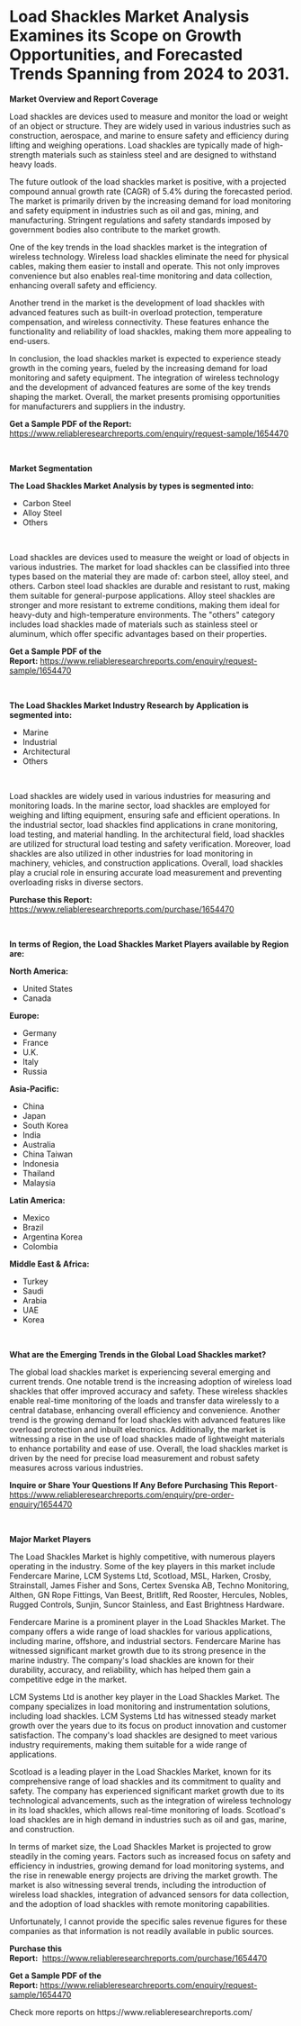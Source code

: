 <p><h1>Load Shackles Market Analysis Examines its Scope on Growth Opportunities, and Forecasted Trends Spanning from 2024 to 2031.</h1></p><p><strong>Market Overview and Report Coverage</strong></p>
<p><p>Load shackles are devices used to measure and monitor the load or weight of an object or structure. They are widely used in various industries such as construction, aerospace, and marine to ensure safety and efficiency during lifting and weighing operations. Load shackles are typically made of high-strength materials such as stainless steel and are designed to withstand heavy loads.</p><p>The future outlook of the load shackles market is positive, with a projected compound annual growth rate (CAGR) of 5.4% during the forecasted period. The market is primarily driven by the increasing demand for load monitoring and safety equipment in industries such as oil and gas, mining, and manufacturing. Stringent regulations and safety standards imposed by government bodies also contribute to the market growth.</p><p>One of the key trends in the load shackles market is the integration of wireless technology. Wireless load shackles eliminate the need for physical cables, making them easier to install and operate. This not only improves convenience but also enables real-time monitoring and data collection, enhancing overall safety and efficiency.</p><p>Another trend in the market is the development of load shackles with advanced features such as built-in overload protection, temperature compensation, and wireless connectivity. These features enhance the functionality and reliability of load shackles, making them more appealing to end-users.</p><p>In conclusion, the load shackles market is expected to experience steady growth in the coming years, fueled by the increasing demand for load monitoring and safety equipment. The integration of wireless technology and the development of advanced features are some of the key trends shaping the market. Overall, the market presents promising opportunities for manufacturers and suppliers in the industry.</p></p>
<p><strong>Get a Sample PDF of the Report:</strong> <a href="https://www.reliableresearchreports.com/enquiry/request-sample/1654470">https://www.reliableresearchreports.com/enquiry/request-sample/1654470</a></p>
<p>&nbsp;</p>
<p><strong>Market Segmentation</strong></p>
<p><strong>The Load Shackles Market Analysis by types is segmented into:</strong></p>
<p><ul><li>Carbon Steel</li><li>Alloy Steel</li><li>Others</li></ul></p>
<p>&nbsp;</p>
<p><p>Load shackles are devices used to measure the weight or load of objects in various industries. The market for load shackles can be classified into three types based on the material they are made of: carbon steel, alloy steel, and others. Carbon steel load shackles are durable and resistant to rust, making them suitable for general-purpose applications. Alloy steel shackles are stronger and more resistant to extreme conditions, making them ideal for heavy-duty and high-temperature environments. The "others" category includes load shackles made of materials such as stainless steel or aluminum, which offer specific advantages based on their properties.</p></p>
<p><strong>Get a Sample PDF of the Report:</strong>&nbsp;<a href="https://www.reliableresearchreports.com/enquiry/request-sample/1654470">https://www.reliableresearchreports.com/enquiry/request-sample/1654470</a></p>
<p>&nbsp;</p>
<p><strong>The Load Shackles Market Industry Research by Application is segmented into:</strong></p>
<p><ul><li>Marine</li><li>Industrial</li><li>Architectural</li><li>Others</li></ul></p>
<p>&nbsp;</p>
<p><p>Load shackles are widely used in various industries for measuring and monitoring loads. In the marine sector, load shackles are employed for weighing and lifting equipment, ensuring safe and efficient operations. In the industrial sector, load shackles find applications in crane monitoring, load testing, and material handling. In the architectural field, load shackles are utilized for structural load testing and safety verification. Moreover, load shackles are also utilized in other industries for load monitoring in machinery, vehicles, and construction applications. Overall, load shackles play a crucial role in ensuring accurate load measurement and preventing overloading risks in diverse sectors.</p></p>
<p><strong>Purchase this Report:</strong>&nbsp; <a href="https://www.reliableresearchreports.com/purchase/1654470">https://www.reliableresearchreports.com/purchase/1654470</a></p>
<p>&nbsp;</p>
<p><strong>In terms of Region, the Load Shackles Market Players available by Region are:</strong></p>
<p>
    <p> <strong> North America: </strong>
        <ul>
            <li>United States</li>
            <li>Canada</li>
        </ul>
        </p> 
    <p> <strong> Europe: </strong>
        <ul>
            <li>Germany</li>
            <li>France</li>
            <li>U.K.</li>
            <li>Italy</li>
            <li>Russia</li>
        </ul>
        </p> 
    <p> <strong> Asia-Pacific: </strong>
        <ul>
            <li>China</li>
            <li>Japan</li>
            <li>South Korea</li>
            <li>India</li>
            <li>Australia</li>
            <li>China Taiwan</li>
            <li>Indonesia</li>
            <li>Thailand</li>
            <li>Malaysia</li>
        </ul>
        </p> 
    <p> <strong> Latin America: </strong>
        <ul>
            <li>Mexico</li>
            <li>Brazil</li>
            <li>Argentina Korea</li>
            <li>Colombia</li>
        </ul>
        </p> 
    <p> <strong> Middle East & Africa: </strong>
        <ul>
            <li>Turkey</li>
            <li>Saudi</li>
            <li>Arabia</li>
            <li>UAE</li>
            <li>Korea</li>
        </ul>
    </p>
    </p>
<p>&nbsp;</p>
<p><strong>What are the Emerging Trends in the Global Load Shackles market?</strong></p>
<p><p>The global load shackles market is experiencing several emerging and current trends. One notable trend is the increasing adoption of wireless load shackles that offer improved accuracy and safety. These wireless shackles enable real-time monitoring of the loads and transfer data wirelessly to a central database, enhancing overall efficiency and convenience. Another trend is the growing demand for load shackles with advanced features like overload protection and inbuilt electronics. Additionally, the market is witnessing a rise in the use of load shackles made of lightweight materials to enhance portability and ease of use. Overall, the load shackles market is driven by the need for precise load measurement and robust safety measures across various industries.</p></p>
<p><strong>Inquire or Share Your Questions If Any Before Purchasing This Report</strong>- <a href="https://www.reliableresearchreports.com/enquiry/pre-order-enquiry/1654470">https://www.reliableresearchreports.com/enquiry/pre-order-enquiry/1654470</a></p>
<p>&nbsp;</p>
<p><strong>Major Market Players</strong></p>
<p><p>The Load Shackles Market is highly competitive, with numerous players operating in the industry. Some of the key players in this market include Fendercare Marine, LCM Systems Ltd, Scotload, MSL, Harken, Crosby, Strainstall, James Fisher and Sons, Certex Svenska AB, Techno Monitoring, Althen, GN Rope Fittings, Van Beest, Britlift, Red Rooster, Hercules, Nobles, Rugged Controls, Sunjin, Suncor Stainless, and East Brightness Hardware.</p><p>Fendercare Marine is a prominent player in the Load Shackles Market. The company offers a wide range of load shackles for various applications, including marine, offshore, and industrial sectors. Fendercare Marine has witnessed significant market growth due to its strong presence in the marine industry. The company's load shackles are known for their durability, accuracy, and reliability, which has helped them gain a competitive edge in the market.</p><p>LCM Systems Ltd is another key player in the Load Shackles Market. The company specializes in load monitoring and instrumentation solutions, including load shackles. LCM Systems Ltd has witnessed steady market growth over the years due to its focus on product innovation and customer satisfaction. The company's load shackles are designed to meet various industry requirements, making them suitable for a wide range of applications.</p><p>Scotload is a leading player in the Load Shackles Market, known for its comprehensive range of load shackles and its commitment to quality and safety. The company has experienced significant market growth due to its technological advancements, such as the integration of wireless technology in its load shackles, which allows real-time monitoring of loads. Scotload's load shackles are in high demand in industries such as oil and gas, marine, and construction.</p><p>In terms of market size, the Load Shackles Market is projected to grow steadily in the coming years. Factors such as increased focus on safety and efficiency in industries, growing demand for load monitoring systems, and the rise in renewable energy projects are driving the market growth. The market is also witnessing several trends, including the introduction of wireless load shackles, integration of advanced sensors for data collection, and the adoption of load shackles with remote monitoring capabilities.</p><p>Unfortunately, I cannot provide the specific sales revenue figures for these companies as that information is not readily available in public sources.</p></p>
<p><strong>Purchase this Report:</strong>&nbsp;&nbsp;<a href="https://www.reliableresearchreports.com/purchase/1654470">https://www.reliableresearchreports.com/purchase/1654470</a></p>
<p></p>
<p><strong>Get a Sample PDF of the Report:</strong>&nbsp;<a href="https://www.reliableresearchreports.com/enquiry/request-sample/1654470">https://www.reliableresearchreports.com/enquiry/request-sample/1654470</a></p>
<p>Check more reports on https://www.reliableresearchreports.com/</p>